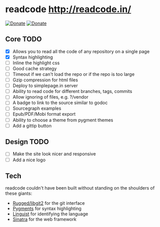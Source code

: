 # readcode http://readcode.in/

[![Donate](http://img.shields.io/badge/donate-$5-brightgreen.svg)](https://www.bountysource.com/cart?amount=5&currency=USD&team_id=readcode)
[![Donate](http://img.shields.io/badge/donate-$10-brightgreen.svg)](https://www.bountysource.com/cart?amount=10&currency=USD&team_id=readcode)


## Core TODO
  - [x] Allows you to read all the code of any repository on a single page
  - [x] Syntax highlighting
  - [ ] Inline the highlight css
  - [ ] Good cache strategy
  - [ ] Timeout if we can't load the repo or if the repo is too large
  - [ ] Gzip compression for html files
  - [ ] Deploy to simplepage.in server
  - [ ] Ability to read code for different branches, tags, commits
  - [ ] Allow ignoring of files, e.g. ?/vendor
  - [ ] A badge to link to the source similar to godoc
  - [ ] Sourcegraph examples
  - [ ] Epub/PDF/Mobi format export
  - [ ] Ability to choose a theme from pygment themes
  - [ ] Add a gittip button

## Design TODO
  - [ ] Make the site look nicer and responsive
  - [ ] Add a nice logo

## Tech
  readcode couldn't have been built without standing on the shoulders of these
  giants:

  - [Rugged/libgit2](https://github.com/libgit2/rugged) for the git interface
  - [Pygments](http://pygments.org/) for syntax highlighting
  - [Linguist](https://github.com/github/linguist) for identifying the language
  - [Sinatra](http://www.sinatrarb.com/) for the web framework
